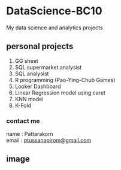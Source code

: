 # DataScience-BC10
My data science and analytics projects

## personal projects
 1. GG sheet
 2. SQL supermarket analysist
 3. SQL analysist
 4. R programming (Pao-Ying-Chub Games)
 5. Looker Dashboard
 6. Linear Regression model using caret
 7. KNN model
 8. K-Fold


### contact me
 name : Pattarakorn  
 email : ptussanapirom@gmail.com

## image


